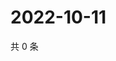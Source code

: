 # 2022-10-11

共 0 条

<!-- BEGIN WEIBO -->
<!-- 最后更新时间 Tue Oct 11 2022 01:36:47 GMT+0800 (China Standard Time) -->

<!-- END WEIBO -->
